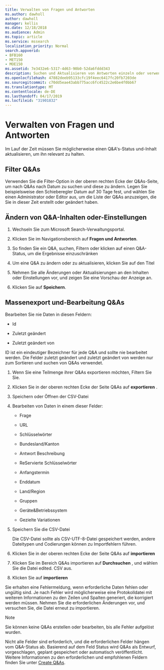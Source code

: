 ```yaml
---
title: Verwalten von Fragen und Antworten
ms.author: dawholl
author: dawholl
manager: kellis
ms.date: 12/18/2018
ms.audience: Admin
ms.topic: article
ms.service: mssearch
localization_priority: Normal
search.appverid:
- BFB160
- MET150
- MOE150
ms.assetid: 7e3432e6-5317-4d63-90b0-52da6fddd343
description: Suchen und Aktualisieren von Antworten einzeln oder verwenden der verfügbaren Microsoft-Such Tools, um Sie alle gleichzeitig zu bearbeiten
ms.openlocfilehash: 47882deeb95133cfc19f4eec6417fc20fb7203de
ms.sourcegitcommit: c70dd5eae43abb775acc6fc4522c2e6be4f0bb67
ms.translationtype: MT
ms.contentlocale: de-DE
ms.lasthandoff: 04/17/2019
ms.locfileid: "31901832"
---
```

# <a name="manage-qas"></a>Verwalten von Fragen und Antworten

Im Lauf der Zeit müssen Sie möglicherweise einen Q&A's-Status und-Inhalt aktualisieren, um ihn relevant zu halten.
  
## <a name="filter-qas"></a>Filter Q&As

Verwenden Sie die Filter-Option in der oberen rechten Ecke der Q&As-Seite, um nach Q&As nach Datum zu suchen und diese zu ändern. Legen Sie beispielsweise den Schieberegler Datum auf 30 Tage fest, und wählen Sie einen Administrator oder Editor aus, um die Liste der Q&As anzuzeigen, die Sie in dieser Zeit erstellt oder geändert haben.
  
## <a name="change-qa-content-or-settings"></a>Ändern von Q&A-Inhalten oder-Einstellungen

1. Wechseln Sie zum Microsoft Search-Verwaltungsportal.
    
2. Klicken Sie im Navigationsbereich auf **Fragen und Antworten**.
    
3. So finden Sie ein Q&A, suchen, Filtern oder klicken auf einen Q&A-Status, um die Ergebnisse einzuschränken
    
4. Um eine Q&A zu ändern oder zu aktualisieren, klicken Sie auf den Titel
    
5. Nehmen Sie alle Änderungen oder Aktualisierungen an den Inhalten oder Einstellungen vor, und zeigen Sie eine Vorschau der Anzeige an.
    
6. Klicken Sie auf **Speichern**.
    
## <a name="bulk-export-and-edit-qas"></a>Massenexport und-Bearbeitung Q&As

Bearbeiten Sie nie Daten in diesen Feldern:
  
- Id
    
- Zuletzt geändert
    
- Zuletzt geändert von
    
ID ist ein eindeutiger Bezeichner für jede Q&A und sollte nie bearbeitet werden. Die Felder zuletzt geändert und zuletzt geändert von werden nur zum Sortieren und suchen von Q&As verwendet.
  
1. Wenn Sie eine Teilmenge ihrer Q&As exportieren möchten, Filtern Sie Sie.
    
2. Klicken Sie in der oberen rechten Ecke der Seite Q&As auf **exportieren** .
    
3. Speichern oder Öffnen der CSV-Datei
    
4. Bearbeiten von Daten in einem dieser Felder:
    
   - Frage
    
   - URL
      
   - Schlüsselwörter
    
   - Bundesland/Kanton
    
   - Antwort Beschreibung
    
   - ReServierte Schlüsselwörter
    
   - Anfangstermin
    
   - Enddatum
    
   - Land/Region
    
   - Gruppen
    
   - Geräte&amp;Betriebssystem
    
   - Gezielte Variationen
    
5. Speichern Sie die CSV-Datei

    Die CSV-Datei sollte als CSV-UTF-8-Datei gespeichert werden, andere Dateitypen und Codierungen können zu Importfehlern führen.
    
6. Klicken Sie in der oberen rechten Ecke der Seite Q&As auf **importieren**
    
7. Klicken Sie im Bereich Q&As importieren auf **Durchsuchen** , und wählen Sie die Datei edited. CSV aus. 
    
8. Klicken Sie auf **importieren**
    
Sie erhalten eine Fehlermeldung, wenn erforderliche Daten fehlen oder ungültig sind. Je nach Fehler wird möglicherweise eine Protokolldatei mit weiteren Informationen zu den Zeilen und Spalten generiert, die korrigiert werden müssen. Nehmen Sie die erforderlichen Änderungen vor, und versuchen Sie, die Datei erneut zu importieren.
  
> [!NOTE]
> Sie können keine Q&As erstellen oder bearbeiten, bis alle Fehler aufgelöst wurden. 
  
Nicht alle Felder sind erforderlich, und die erforderlichen Felder hängen vom Q&A-Status ab. Basierend auf dem Feld Status wird Q&As als Entwurf, vorgeschlagen, geplant gespeichert oder automatisch veröffentlicht. Weitere Informationen zu den erforderlichen und empfohlenen Feldern finden Sie unter [Create Q&As](create-qas.md).

  

